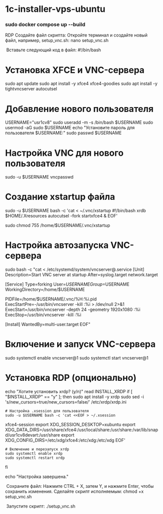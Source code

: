 # 1c-installer-vps-ubuntu
### sudo docker compose up --build


RDP
Создайте файл скрипта:
Откройте терминал и создайте новый файл, например, setup_vnc.sh:
nano setup_vnc.sh


​
Вставьте следующий код в файл:
#!/bin/bash

# Установка XFCE и VNC-сервера
sudo apt update
sudo apt install -y xfce4 xfce4-goodies
sudo apt install -y tightvncserver autocutsel

# Добавление нового пользователя
USERNAME="usr1cv8"
sudo useradd -m -s /bin/bash $USERNAME
sudo usermod -aG sudo $USERNAME
echo "Установите пароль для пользователя $USERNAME:"
sudo passwd $USERNAME

# Настройка VNC для нового пользователя
sudo -u $USERNAME vncpasswd

# Создание xstartup файла
sudo -u $USERNAME bash -c 'cat <<EOF > ~/.vnc/xstartup
#!/bin/bash
xrdb \$HOME/.Xresources
autocutsel -fork
startxfce4 &
EOF'

sudo chmod 755 /home/$USERNAME/.vnc/xstartup

# Настройка автозапуска VNC-сервера
sudo bash -c "cat <<EOF > /etc/systemd/system/vncserver@.service
[Unit]
Description=Start VNC server at startup
After=syslog.target network.target

[Service]
Type=forking
User=$USERNAME
Group=$USERNAME
WorkingDirectory=/home/$USERNAME

PIDFile=/home/$USERNAME/.vnc/%H:%i.pid
ExecStartPre=-/usr/bin/vncserver -kill :%i > /dev/null 2>&1
ExecStart=/usr/bin/vncserver -depth 24 -geometry 1920x1080 :%i
ExecStop=/usr/bin/vncserver -kill :%i

[Install]
WantedBy=multi-user.target
EOF"

# Включение и запуск VNC-сервера
sudo systemctl enable vncserver@1
sudo systemctl start vncserver@1

# Установка RDP (опционально)
echo "Хотите установить xrdp? (y/n)"
read INSTALL_XRDP
if [ "$INSTALL_XRDP" == "y" ]; then
    sudo apt install -y xrdp
    sudo sed -i 's/new_cursors=true/new_cursors=false/' /etc/xrdp/xrdp.ini

    # Настройка .xsession для пользователя
    sudo -u $USERNAME bash -c 'cat <<EOF > ~/.xsession
xfce4-session
export XDG_SESSION_DESKTOP=xubuntu
export XDG_DATA_DIRS=/usr/share/xfce4:/usr/local/share:/usr/share:/var/lib/snapd/usr1cv8devart:/usr/share
export XDG_CONFIG_DIRS=/etc/xdg/xfce4:/etc/xdg:/etc/xdg
EOF'

    # Включение и перезапуск xrdp
    sudo systemctl enable xrdp
    sudo systemctl restart xrdp
fi

echo "Настройка завершена."

​
Сохраните файл: Нажмите CTRL + X, затем Y, и нажмите Enter, чтобы сохранить изменения.
Сделайте скрипт исполняемым:
chmod +x setup_vnc.sh


​
Запустите скрипт:
./setup_vnc.sh

